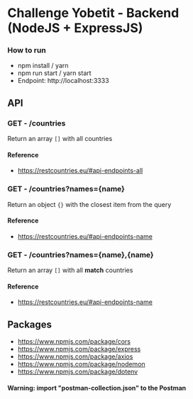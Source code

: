# Challenge Yobetit - Backend (NodeJS + ExpressJS)

### How to run

- npm install / yarn
- npm run start / yarn start
- Endpoint: http://localhost:3333

## API

### GET - /countries

Return an array `[]` with all countries

#### Reference

- https://restcountries.eu/#api-endpoints-all

### GET - /countries?names={name}

Return an object `{}` with the closest item from the query

#### Reference

- https://restcountries.eu/#api-endpoints-name

### GET - /countries?names={name},{name}

Return an array `[]` with all **match** countries

#### Reference

- https://restcountries.eu/#api-endpoints-name

## Packages

- https://www.npmjs.com/package/cors
- https://www.npmjs.com/package/express
- https://www.npmjs.com/package/axios
- https://www.npmjs.com/package/nodemon
- https://www.npmjs.com/package/dotenv

#### Warning: import "postman-collection.json" to the Postman

